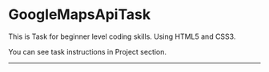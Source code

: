 # GoogleMapsApiTask

This is Task for beginner level coding skills. 
Using HTML5 and CSS3.

You can see task instructions in Project section. 

-------------------